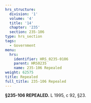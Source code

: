 ```yaml
---
hrs_structure:
  division: '1'
  volume: '4'
  title: '14'
  chapter: '235'
  section: 235-106
type: hrs_section
tags:
  - Government
menu:
  hrs:
    identifier: HRS_0235-0106
    parent: HRS0235
    name: 235-106 Repealed
weight: 62575
title: Repealed
full_title: 235-106 Repealed
---
```

**§235-106 REPEALED.** L 1995, c 92, §23.